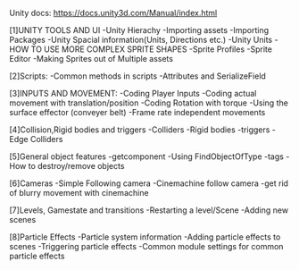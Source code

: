 Unity docs: https://docs.unity3d.com/Manual/index.html

[1]UNITY TOOLS AND UI
    -Unity Hierachy
    -Importing assets
    -Importing Packages
    -Unity Spacial information(Units, Directions etc.)
    -Unity Units
    -HOW TO USE MORE COMPLEX SPRITE SHAPES
    -Sprite Profiles
    -Sprite Editor
    -Making Sprites out of Multiple assets

[2]Scripts:
    -Common methods in scripts
    -Attributes and SerializeField

[3]INPUTS AND MOVEMENT:
    -Coding Player Inputs
    -Coding actual movement with translation/position
    -Coding Rotation with torque
    -Using the surface effector (conveyer belt)
    -Frame rate independent movements

[4]Collision,Rigid bodies and triggers
    -Colliders
    -Rigid bodies
    -triggers
    -Edge Colliders

[5]General object features
    -getcomponent
    -Using FindObjectOfType
    -tags
    -How to destroy/remove objects

[6]Cameras
    -Simple Following camera
    -Cinemachine follow camera
    -get rid of blurry movement with cinemachine

[7]Levels, Gamestate and transitions
    -Restarting a level/Scene
    -Adding new scenes

[8]Particle Effects
    -Particle system information
    -Adding particle effects to scenes
    -Triggering particle effects
    -Common module settings for common particle effects